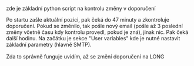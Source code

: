 zde je základní python script na kontrolu změny v doporučení

Po startu zašle aktuální pozici, pak čeká do 47 minuty a zkontroluje doporučení. 
Pokud se změnilo, tak pošle nový email (pošle až 3 poslední změny včetně času kdy kontrolu provedl, pokud je zná), jinak nic. 
Pak čeká další hodinu. Na začátku je sekce "User variables" kde je nutné nastavit základní parametry (hlavně SMTP).

Zda to správně funguje uvidím, až se změní doporučení na LONG 　
